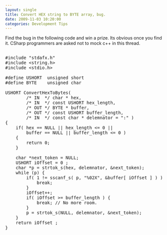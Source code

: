 ```yaml
---
layout: single
title: Convert HEX string to BYTE array, bug. 
date: 2009-11-03 10:20:00
categories: Development Tips
---
```

Find the bug in the following code and win a prize.
Its obvious once you find it. CSharp programmers are asked not to mock c++ in this thread. 

<pre>

#include "stdafx.h"
#include &lt;string.h&gt;
#include &lt;stdio.h&gt;

#define USHORT	unsigned short 
#define BYTE	unsigned char 

USHORT ConvertHexToBytes( 
		/* IN  */ char * hex, 
		/* IN  */ const USHORT hex_length, 
		/* OUT */ BYTE * buffer, 
		/* OUT */ const USHORT buffer_length, 
		/* IN  */ const char * delemnator = ":" )
{
	if( hex	== NULL || hex_length &lt;= 0 ||
		buffer == NULL || buffer_length &lt;= 0 )
	{
		return 0; 
	}

	char *next_token = NULL;
	USHORT iOffset = 0 ; 
	char *p = strtok_s(hex, delemnator, &next_token);
	while (p) {
		if( 1 != sscanf_s( p, "%02X", &buffer[ iOffset ] ) ) {
			break; 
		}
		iOffset++;
		if( iOffset &gt;= buffer_length ) {
			break; // No more room. 
		}
		p = strtok_s(NULL, delemnator, &next_token);
	}
	return iOffset ; 
}
</pre>
